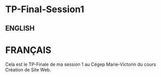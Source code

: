 # TP-Final-Session1
## ENGLISH

# FRANÇAIS
Cela est le TP-Finale de ma session 1 au Cégep Marie-Victorin du cours Création de Site Web.
